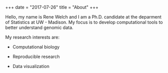 +++
date = "2017-07-26"
title = "About"
+++

Hello, my name is Rene Welch and I am a Ph.D. candidate at the deparment of Statistics at UW - Madison. My focus is to develop computational tools to better understand genomic data.

My research interests are:

- Computational biology

- Reproducible research 

- Data visualization
